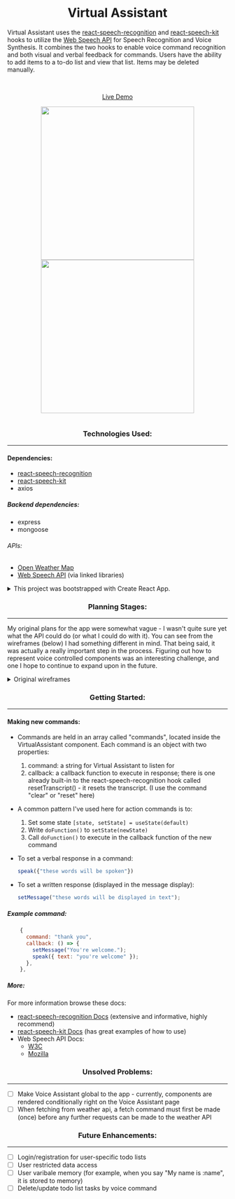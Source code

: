 <div align="center">

# Virtual Assistant

</div>

Virtual Assistant uses the [react-speech-recognition](https://github.com/JamesBrill/react-speech-recognition) and [react-speech-kit](https://github.com/MikeyParton/react-speech-kit) hooks to utilize the [Web Speech API](https://wicg.github.io/speech-api/) for Speech Recognition and Voice Synthesis. It combines the two hooks to enable voice command recognition and both visual and verbal feedback for commands. Users have the ability to add items to a to-do list and view that list. Items may be deleted manually.

<!-- This is my capstone project for General Assembly's Software Engineering Immersive program. -->

<br>

<div align="center">

[Live Demo](https://virtual-asst.herokuapp.com/)

</div>

<!-- ![ez-showCommands](https://user-images.githubusercontent.com/55470100/119111518-242b3380-b9f1-11eb-8982-479dfa52cdae.gif) -->

<!-- ![ez-showTodolist](https://user-images.githubusercontent.com/55470100/119111607-36a56d00-b9f1-11eb-8fac-fd79894a4b0f.gif) -->
<!--
![ez-showActivated](https://user-images.githubusercontent.com/55470100/119111659-43c25c00-b9f1-11eb-8a27-fdde8a9ff1da.gif) -->

<p align="center">
<a target="_blank" rel="noopener noreferrer" href="https://user-images.githubusercontent.com/55470100/119111659-43c25c00-b9f1-11eb-8a27-fdde8a9ff1da.gif">
<img width="350px" src="https://user-images.githubusercontent.com/55470100/119111659-43c25c00-b9f1-11eb-8a27-fdde8a9ff1da.gif" style="max-width:100%;">
</a>

<a target="_blank" rel="noopener noreferer" href="https://user-images.githubusercontent.com/55470100/119111607-36a56d00-b9f1-11eb-8fac-fd79894a4b0f.gif">
<img width="350px" src="https://user-images.githubusercontent.com/55470100/119111607-36a56d00-b9f1-11eb-8fac-fd79894a4b0f.gif" style="max-width:100%;">
</a>
</p>

<!-- ![ezgif com-gif-maker (2)](https://user-images.githubusercontent.com/55470100/118386539-22730180-b5e6-11eb-936c-a867e0a90cd2.gif) -->

![]()

<div align="center">

### Technologies Used:

---

</div>

#### Dependencies:

- [react-speech-recognition](https://github.com/JamesBrill/react-speech-recognition)
- [react-speech-kit](https://github.com/MikeyParton/react-speech-kit)
- axios

##### Backend dependencies:

- express
- mongoose
<!-- - bcryptjs
- cors
- jsonwebtoken -->

###### APIs:

- [Open Weather Map](https://openweathermap.org/api)
- [Web Speech API](https://wicg.github.io/speech-api/) (via linked libraries)

<details><summary>This project was bootstrapped with Create React App.</summary>

# Getting Started with Create React App

This project was bootstrapped with [Create React App](https://github.com/facebook/create-react-app)

## Available Scripts

In the project directory, you can run:

### `yarn start`

Runs the app in the development mode.\
Open [http://localhost:3000](http://localhost:3000) to view it in the browser.

The page will reload if you make edits.\
You will also see any lint errors in the console.

### `yarn test`

Launches the test runner in the interactive watch mode.\
See the section about [running tests](https://facebook.github.io/create-react-app/docs/running-tests) for more information.

### `yarn build`

Builds the app for production to the `build` folder.\
It correctly bundles React in production mode and optimizes the build for the best performance.

The build is minified and the filenames include the hashes.\
Your app is ready to be deployed!

See the section about [deployment](https://facebook.github.io/create-react-app/docs/deployment) for more information.

### `yarn eject`

**Note: this is a one-way operation. Once you `eject`, you can’t go back!**

If you aren’t satisfied with the build tool and configuration choices, you can `eject` at any time. This command will remove the single build dependency from your project.

Instead, it will copy all the configuration files and the transitive dependencies (webpack, Babel, ESLint, etc) right into your project so you have full control over them. All of the commands except `eject` will still work, but they will point to the copied scripts so you can tweak them. At this point you’re on your own.

You don’t have to ever use `eject`. The curated feature set is suitable for small and middle deployments, and you shouldn’t feel obligated to use this feature. However we understand that this tool wouldn’t be useful if you couldn’t customize it when you are ready for it.

## Learn More

You can learn more in the [Create React App documentation](https://facebook.github.io/create-react-app/docs/getting-started).

To learn React, check out the [React documentation](https://reactjs.org/).

### Code Splitting

This section has moved here: [https://facebook.github.io/create-react-app/docs/code-splitting](https://facebook.github.io/create-react-app/docs/code-splitting)

### Analyzing the Bundle Size

This section has moved here: [https://facebook.github.io/create-react-app/docs/analyzing-the-bundle-size](https://facebook.github.io/create-react-app/docs/analyzing-the-bundle-size)

### Making a Progressive Web App

This section has moved here: [https://facebook.github.io/create-react-app/docs/making-a-progressive-web-app](https://facebook.github.io/create-react-app/docs/making-a-progressive-web-app)

### Advanced Configuration

This section has moved here: [https://facebook.github.io/create-react-app/docs/advanced-configuration](https://facebook.github.io/create-react-app/docs/advanced-configuration)

### Deployment

This section has moved here: [https://facebook.github.io/create-react-app/docs/deployment](https://facebook.github.io/create-react-app/docs/deployment)

### `yarn build` fails to minify

This section has moved here: [https://facebook.github.io/create-react-app/docs/troubleshooting#npm-run-build-fails-to-minify](https://facebook.github.io/create-react-app/docs/troubleshooting#npm-run-build-fails-to-minify)

</details>

<div align="center">

### Planning Stages:

</div>

---

My original plans for the app were somewhat vague - I wasn't quite sure yet what the API could do (or what I could do with it). You can see from the wireframes (below) I had something different in mind. That being said, it was actually a really important step in the process. Figuring out how to represent voice controlled components was an interesting challenge, and one I hope to continue to expand upon in the future.

<details><summary>Original wireframes</summary>

<p align="center">
<a target="_blank" rel="noopener noreferrer" href="https://user-images.githubusercontent.com/55470100/119117484-43c55a80-b9f7-11eb-9764-6f80be6e7511.PNG">
<img width="350px" src="https://user-images.githubusercontent.com/55470100/119117484-43c55a80-b9f7-11eb-9764-6f80be6e7511.PNG" style="max-width:100%;">
</a>

<p align="center">
<a target="_blank" rel="noopener noreferrer" href="https://user-images.githubusercontent.com/55470100/119116542-5723f600-b9f6-11eb-868f-853b71d25550.PNG">
<img width="350px" src="https://user-images.githubusercontent.com/55470100/119116542-5723f600-b9f6-11eb-868f-853b71d25550.PNG" style="max-width:100%;">
</a>

<a target="_blank" rel="noopener noreferer" href="https://user-images.githubusercontent.com/55470100/119116668-76228800-b9f6-11eb-989e-715dd7eba15f.PNG">
<img width="350px" src="https://user-images.githubusercontent.com/55470100/119116668-76228800-b9f6-11eb-989e-715dd7eba15f.PNG" style="max-width:100%;">
</a>
</p>

<p align="center">
<a target="_blank" rel="noopener noreferrer" href="https://user-images.githubusercontent.com/55470100/119117400-314b2100-b9f7-11eb-87ad-74cad557bce7.PNG">
<img width="350px" src="https://user-images.githubusercontent.com/55470100/119117400-314b2100-b9f7-11eb-87ad-74cad557bce7.PNG" style="max-width:100%;">
</a>

</details>

<div align="center">

### Getting Started:

</div>

---

<!-- #### How to use/install:

- Fork and clone this repository
- [Create-react-app README.md](https://github.com/facebook/create-react-app/blob/master/README.md)
- Install any dependencies (listed [here](#dependencies:)) with `yarn add <dependency>` or `npm install <dependency>`
- `yarn start` or `npm start` should run the app locally in your browser at `http://localhost:3000`

[Link to backend repo](https://github.com/kristenprescott/VoiceAsst_backend)

- Fork and clone the server api
- Install any dependencies
- Create an account on [MongoDB Atlas]() -->

#### Making new commands:

- Commands are held in an array called "commands", located inside the VirtualAssistant component. Each command is an object with two properties:
  1. command: a string for Virtual Assistant to listen for
  2. callback: a callback function to execute in response; there is one already built-in to the react-speech-recognition hook called resetTranscript() - it resets the transcript. (I use the command "clear" or "reset" here)
- A common pattern I've used here for action commands is to:
  1. Set some state `[state, setState] = useState(default)`
  2. Write `doFunction()` to `setState(newState)`
  3. Call `doFunction()` to execute in the callback function of the new command
- To set a verbal response in a command:

  ```js
  speak({"these words will be spoken"})
  ```

- To set a written response (displayed in the message display):
  ```js
  setMessage("these words will be displayed in text");
  ```

##### Example command:

```js
    {
      command: "thank you",
      callback: () => {
        setMessage("You're welcome.");
        speak({ text: "you're welcome" });
      },
    },
```

##### More:

For more information browse these docs:

- [react-speech-recognition Docs](https://github.com/JamesBrill/react-speech-recognition/tree/98b14bfd60e7b9d72c1d6be95fdc5bfd0a5d3018/docs) (extensive and informative, highly recommend)
- [react-speech-kit Docs](https://github.com/MikeyParton/react-speech-kit) (has great examples of how to use)
- Web Speech API Docs:
  - [W3C](https://wicg.github.io/speech-api/)
  - [Mozilla](https://developer.mozilla.org/en-US/docs/Web/API/Web_Speech_API)

<div align="center">

### Unsolved Problems:

</div>

---

- [ ] Make Voice Assistant global to the app - currently, components are rendered conditionally right on the Voice Assistant page
- [ ] When fetching from weather api, a fetch command must first be made (once) before any further requests can be made to the weather API

<div align="center">

### Future Enhancements:

</div>

---

- [ ] Login/registration for user-specific todo lists
- [ ] User restricted data access
- [ ] User varibale memory (for example, when you say "My name is :name", it is stored to memory)
- [ ] Delete/update todo list tasks by voice command
